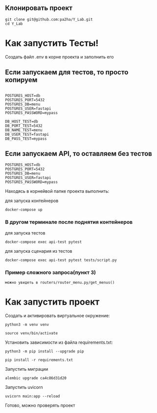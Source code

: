 ## Клонировать проект
```
git clone git@github.com:pa2ha/Y_Lab.git
cd Y_Lab
```
# Как запустить Тесты!

Cоздать файл .env в корне проекта и заполнить его
## Если запускаем для тестов, то просто копируем
```

POSTGRES_HOST=db
POSTGRES_PORT=5432
POSTGRES_DB=menu
POSTGRES_USER=fastapi
POSTGRES_PASSWORD=mypass

DB_HOST_TEST=db
DB_PORT_TEST=5432
DB_NAME_TEST=menu
DB_USER_TEST=fastapi
DB_PASS_TEST=mypass
```
## Если запускаем API, то оставляем без тестов
```
POSTGRES_HOST=db
POSTGRES_PORT=5432
POSTGRES_DB=menu
POSTGRES_USER=fastapi
POSTGRES_PASSWORD=mypass
```


Находясь в корнейвой папке проекта выполнить:


для запуска контейнеров
```
docker-compose up
```
### В другом терминале после поднятия контейнеров



для запуска тестов
```
docker-compose exec api-test pytest

```
для запуска сценария из тестов
```
docker-compose exec api-test pytest tests/script.py 
```

### Пример сложного запроса(пункт 3)
```
можно увидеть в routers/router_menu.py/get_menus()
```
# Как запустить проект
Cоздать и активировать виртуальное окружение:

```
python3 -m venv venv
```

```
source venv/bin/activate
```

Установить зависимости из файла requirements.txt:

```
python3 -m pip install --upgrade pip
```

```
pip install -r requirements.txt
```



Запустить миграции
```
alembic upgrade ca4c86d31d20
```
Запустить uvicorn

```
uvicorn main:app --reload
```
Готово, можно проверять проект
